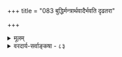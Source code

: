 +++
title = "083 बुद्धिर्मन्त्रार्थवादैर्भवति दृढतरा"

+++
<details><summary>मूलम्</summary>

बुद्धिर्मन्त्रार्थवादैर्भवति दृढतरा देवतातद्गुणादौ बाधश्चातीन्द्रियेऽक्षैर्न हि भवति धियां मानता च स्वतो नः ।  
दुःखासंभिन्नदेशादिकमिव फलदा देवता तत्रतत्र प्राप्या च श्रूयतेऽतः कथय कथमियं शब्दमात्रादिरूपा ॥ ८३ ॥
</details>

<details><summary>वरदार्य-सर्वाङ्कषा - ८३</summary>

देवता न चेतनः, किन्तु शब्द एवेति वादं निराकरोति - बुद्धिरित्यादि । मन्त्रार्थवादैः देवताप्रतिपत्तिर्न भवतीत्यत्र किं कारणम् ? किं तैर्बोध एव न भवति ? उत जायमानो बोधः संशयरूप इति ? अथवा निश्चयरूपत्वेऽपि बाधितो भवति ? अबाधितत्वेऽपि प्रामाण्यं नास्ति ? इति । आद्यद्वयं निराकरोति- **मन्त्रार्थवादैः** = मन्त्रैः अर्थवादैश्च **देवतातद्गुणादौ** = देवतायाः तदीयस्वरूपस्वभावादिविषये च दृढतराः अप्रकम्प्या **बुद्धिः** = ज्ञानम् भवति । दृढतरा इत्यनेन द्वितीयविकल्पनिरासः । तृतीयं समाधत्ते - अतीन्द्रियेऽर्थे बाधश्च **अक्षैः** = इन्द्रियैः न हि भवति । चतुर्थस्योत्तरम् - **नः** = अस्माकम् **धियाम्** = ज्ञानानाम् **मानता** = प्रामाण्यम् स्वतः । ननु प्रामाण्यस्य स्वतस्त्वेऽप्यनन्तरं प्रमाण्यसंशयसंभवस्याभ्युपगतत्वात् ज्ञाने जातेऽपि 



766. 

[देवतानां फलप्रदत्वेऽनुपपत्तिपरिहारः ] 

444. 

प्राचीनेन्द्राद्यपाये दिशतु कृतफलं को नु कल्पान्तरादौ ? 

अन्ये तत्तत्पदस्था न तदुपजनकाः प्रागनाराधितत्वात् । 

मैवं; यस्य श्रुतिश्च स्मृतिरपि नियतादेशरूपे, स एकः 

सर्वाराध्यान्तरात्मा न हि गलितपदो नापि सुप्तस्तदाऽपि ॥84॥ 

को लाभ इति चेत्, वेदवाक्यजन्यत्वात् नात्र संशयावकाशः । तर्हि पण्डितानां वैदिकानामेव कथं परस्परं विवाद इति चेत्, 

श्रद्धत्स्व सौम्य ! तद्वाक्यं स्वैरं मा पृच्छ, मा मुहुः । एवं भर्त्सनमात्रेण बुद्धिः खलु न तृप्यति ॥ गहनं देवतातत्त्वम् न तावत्सुगमं नृणाम् । यथा जनास्तु मन्यन्ते, न फलं व्यर्थचर्चया ॥। प्रज्ञावतां तु सकलं भाति गम्भीरमद्भुतम् । ततोऽद्भुतं बालिशानां सकलं सुगमं ह्यभूत्! ॥ 

प्रतिबन्दीमप्याह - 'दुःखासंभिन्नदेशादिकमिव' इति । ' यन्न दुःखेन संभिन्नं न च ग्रस्तमनन्तरम् । अभिलाषोपनीतं यत् तत्सुखं स्वःपदास्पदम् ॥' इत्यर्थवादस्य स्वार्थविवक्षाप्यङ्गीक्रियते भवद्भिरेव । एवमेव तत्र तत्र देवता फलदा, प्राप्या च श्रूयते । स एवैनं भूतिं गमयति' इति फल - प्रदत्वम्, ‘तत्तत्सायुज्यमाप्नोति' इति देवताप्राप्तिश्च कथ्यत एव । अतः **इयम्** = देवता शब्दमात्रादिरूपा कथम्? कथय । आदिपदेन शब्दातिरिक्तः प्रत्यक्षदृष्टोऽग्निरेवेति पक्षो गृह्यते । आधिभौतिकमन्यत्, आधिदैविकं चान्यत् । अतो भौतिकाग्निरेव देवतेत्यपि न, शब्द एव देवतेत्यपि न । उभयातिरिक्ता चेतनरूपान्या देवता । अथवा शब्दर्थयोरभेदभावनया तथोच्यताम् ॥ ८३ ॥
</details>
